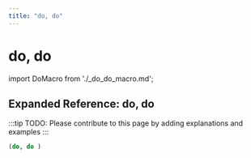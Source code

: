 ```yaml
---
title: "do, do"
---
```


# do, do

import DoMacro from './_do_do_macro.md';

<DoMacro />

## Expanded Reference: do, do

:::tip
TODO: Please contribute to this page by adding explanations and examples
:::

```lisp
(do, do )
```

